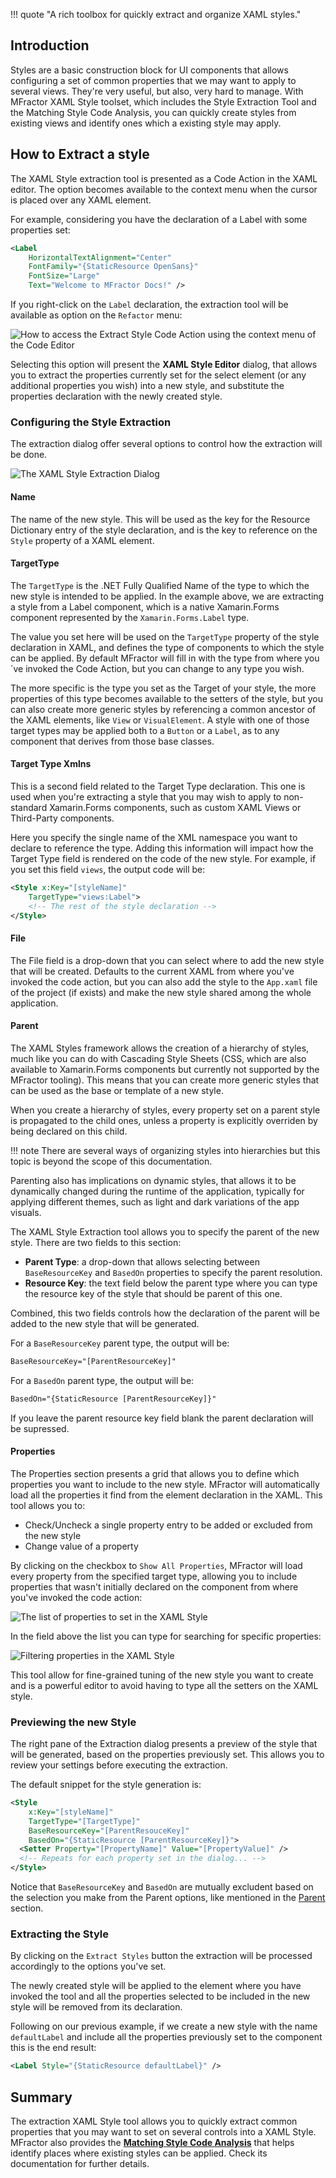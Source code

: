 !!! quote "A rich toolbox for quickly extract and organize XAML styles."

## Introduction

Styles are a basic construction block for UI components that allows configuring a set of common properties that we may want to apply to several views. They're very useful, but also, very hard to manage. With MFractor XAML Style toolset, which includes the Style Extraction Tool and the Matching Style Code Analysis, you can quickly create styles from existing views and identify ones which a existing style may apply.

## How to Extract a style

The XAML Style extraction tool is presented as a Code Action in the XAML editor. The option becomes available to the context menu when the cursor is placed over any XAML element.

For example, considering you have the declaration of a Label with some properties set:

```xml
<Label
    HorizontalTextAlignment="Center"
    FontFamily="{StaticResource OpenSans}"
    FontSize="Large"
    Text="Welcome to MFractor Docs!" />
```

If you right-click on the `Label` declaration, the extraction tool will be available as option on the `Refactor` menu:

![How to access the Extract Style Code Action using the context menu of the Code Editor](/img/xamarin-forms/extract-style-menu.png)

Selecting this option will present the **XAML Style Editor** dialog, that allows you to extract the properties currently set for the select element (or any additional properties you wish) into a new style, and substitute the properties declaration with the newly created style.

### Configuring the Style Extraction

The extraction dialog offer several options to control how the extraction will be done.

![The XAML Style Extraction Dialog](/img/xamarin-forms/extract-style-dialog.png)

#### Name

The name of the new style. This will be used as the key for the Resource Dictionary entry of the style declaration, and is the key to reference on the `Style` property of a XAML element.

#### TargetType

The `TargetType` is the .NET Fully Qualified Name of the type to which the new style is intended to be applied. In the example above, we are extracting a style from a Label component, which is a native Xamarin.Forms component represented by the `Xamarin.Forms.Label` type.

The value you set here will be used on the `TargetType` property of the style declaration in XAML, and defines the type of components to which the style can be applied. By default MFractor will fill in with the type from where you´ve invoked the Code Action, but you can change to any type you wish.

The more specific is the type you set as the Target of your style, the more properties of this type becomes available to the setters of the style, but you can also create more generic styles by referencing a common ancestor of the XAML elements, like `View` or `VisualElement`. A style with one of those target types may be applied both to a `Button` or a `Label`, as to any component that derives from those base classes.

#### Target Type Xmlns

This is a second field related to the Target Type declaration. This one is used when you're extracting a style that you may wish to apply to non-standard Xamarin.Forms components, such as custom XAML Views or Third-Party components.

Here you specify the single name of the XML namespace you want to declare to reference the type. Adding this information will impact how the Target Type field is rendered on the code of the new style. For example, if you set this field `views`, the output code will be:

```xml hl_lines="2 2"
<Style x:Key="[styleName]"
    TargetType="views:Label">
    <!-- The rest of the style declaration -->
</Style>
```

#### File

The File field is a drop-down that you can select where to add the new style that will be created. Defaults to the current XAML from where you've invoked the code action, but you can also add the style to the `App.xaml` file of the project (if exists) and make the new style shared among the whole application.

#### Parent

The XAML Styles framework allows the creation of a hierarchy of styles, much like you can do with Cascading Style Sheets (CSS, which are also available to Xamarin.Forms components but currently not supported by the MFractor tooling). This means that you can create more generic styles that can be used as the base or template of a new style.

When you create a hierarchy of styles, every property set on a parent style is propagated to the child ones, unless a property is explicitly overriden by  being declared on this child.

!!! note 
    There are several ways of organizing styles into hierarchies but this topic is beyond the scope of this documentation.

Parenting also has implications on dynamic styles, that allows it to be dynamically changed during the runtime of the application, typically for applying different themes, such as light and dark variations of the app visuals.

The XAML Style Extraction tool allows you to specify the parent of the new style. There are two fields to this section:

* **Parent Type**: a drop-down that allows selecting between `BaseResourceKey` and `BasedOn` properties to specify the parent resolution.
* **Resource Key**: the text field below the parent type where you can type the resource key of the style that should be parent of this one.

Combined, this two fields controls how the declaration of the parent will be added to the new style that will be generated.

For a `BaseResourceKey` parent type, the output will be:

```xml
BaseResourceKey="[ParentResourceKey]"
```

For a `BasedOn` parent type, the output will be:

```xml
BasedOn="{StaticResource [ParentResourceKey]}"
```

If you leave the parent resource key field blank the parent declaration will be supressed.

#### Properties

The Properties section presents a grid that allows you to define which properties you want to include to the new style. MFractor will automatically load all the properties it find from the element declaration in the XAML. This tool allows you to:

* Check/Uncheck a single property entry to be added or excluded from the new style
* Change value of a property

By clicking on the checkbox to `Show All Properties`, MFractor will load every property from the specified target type, allowing you to include properties that wasn't initially declared on the component from where you've invoked the code action:

![The list of properties to set in the XAML Style](/img/xamarin-forms/extract-style-properties.png)

In the field above the list you can type for searching for specific properties:

![Filtering properties in the XAML Style](/img/xamarin-forms/extract-style-properties-filter.png)

This tool allow for fine-grained tuning of the new style you want to create and is a powerful editor to avoid having to type all the setters on the XAML style.


### Previewing the new Style

The right pane of the Extraction dialog presents a preview of the style that will be generated, based on the properties previously set. This allows you to review your settings before executing the extraction.

The default snippet for the style generation is:

```xml
<Style 
    x:Key="[styleName]" 
    TargetType="[TargetType]" 
    BaseResourceKey="[ParentResouceKey]"
    BasedOn="{StaticResource [ParentResourceKey]}">
  <Setter Property="[PropertyName]" Value="[PropertyValue]" />
  <!-- Repeats for each property set in the dialog... -->
</Style>
```

Notice that `BaseResourceKey` and `BasedOn` are mutually excludent based on the selection you make from the Parent options, like mentioned in the [Parent](#parent) section.

### Extracting the Style

By clicking on the `Extract Styles` button the extraction will be processed accordingly to the options you've set.

The newly created style will be applied to the element where you have invoked the tool and all the properties selected to be included in the new style will be removed from its declaration.

Following on our previous example, if we create a new style with the name `defaultLabel` and include all the properties previously set to the component this is the end result:

```xml
<Label Style="{StaticResource defaultLabel}" />
```

## Summary

The extraction XAML Style tool allows you to quickly extract common properties that you may want to set on several controls into a XAML Style. MFractor also provides the [**Matching Style Code Analysis**](matching-style-analysis.md) that helps identify places where existing styles can be applied. Check its documentation for further details.